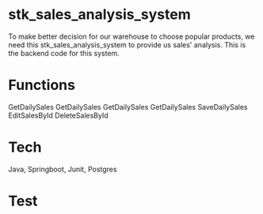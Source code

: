# stk_sales_analysis_system
To make better decision for our warehouse to choose popular products, we need this stk_sales_analysis_system to provide us sales' analysis. This is the backend code for this system.

# Functions
GetDailySales
GetDailySales
GetDailySales
GetDailySales
SaveDailySales
EditSalesById
DeleteSalesById

# Tech
Java, Springboot, Junit, Postgres

# Test
